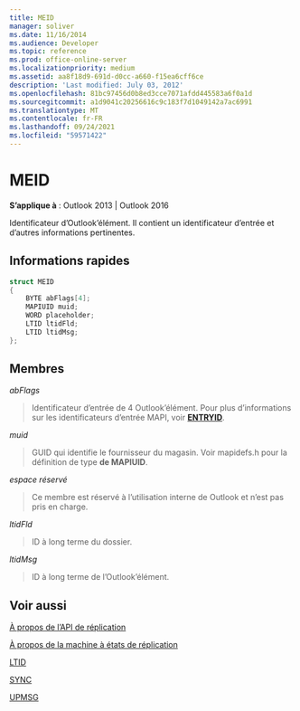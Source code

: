 ```yaml
---
title: MEID
manager: soliver
ms.date: 11/16/2014
ms.audience: Developer
ms.topic: reference
ms.prod: office-online-server
ms.localizationpriority: medium
ms.assetid: aa8f18d9-691d-d0cc-a660-f15ea6cff6ce
description: 'Last modified: July 03, 2012'
ms.openlocfilehash: 81bc97456d0b8ed3cce7071afdd445583a6f0a1d
ms.sourcegitcommit: a1d9041c20256616c9c183f7d1049142a7ac6991
ms.translationtype: MT
ms.contentlocale: fr-FR
ms.lasthandoff: 09/24/2021
ms.locfileid: "59571422"
---
```

# <a name="meid"></a>MEID

 
  
**S’applique à** : Outlook 2013 | Outlook 2016 
  
Identificateur d’Outlook’élément. Il contient un identificateur d’entrée et d’autres informations pertinentes.
  
## <a name="quick-info"></a>Informations rapides

```cpp
struct MEID 
{ 
    BYTE abFlags[4]; 
    MAPIUID muid; 
    WORD placeholder; 
    LTID ltidFld; 
    LTID ltidMsg; 
};
```

## <a name="members"></a>Membres

 _abFlags_
  
> Identificateur d’entrée de 4 Outlook’élément. Pour plus d’informations sur les identificateurs d’entrée MAPI, voir **[ENTRYID](entryid.md)**. 
    
 _muid_
  
> GUID qui identifie le fournisseur du magasin. Voir mapidefs.h pour la définition de type **de MAPIUID**. 
    
 _espace réservé_
  
> Ce membre est réservé à l’utilisation interne de Outlook et n’est pas pris en charge.
    
 _ltidFld_
  
> ID à long terme du dossier.
    
 _ltidMsg_
  
> ID à long terme de l’Outlook’élément.
    
## <a name="see-also"></a>Voir aussi



[À propos de l’API de réplication](about-the-replication-api.md)
  
[À propos de la machine à états de réplication](about-the-replication-state-machine.md)
  
[LTID](ltid.md)
  
[SYNC](sync.md)
  
[UPMSG](upmsg.md)

